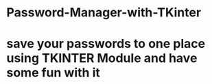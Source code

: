 # Password-Manager-with-TKinter
# save your passwords to one place using TKINTER Module and have some fun with it
